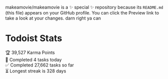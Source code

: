 makeamovie/makeamovie is a ✨ special ✨ repository because its `README.md` (this file) appears on your GitHub profile.
You can click the Preview link to take a look at your changes. darn right ya can

# Todoist Stats

<!-- TODO-IST:START -->
🏆  39,527 Karma Points           
🌸  Completed 4 tasks today           
✅  Completed 27,662 tasks so far           
⏳  Longest streak is 328 days
<!-- TODO-IST:END -->